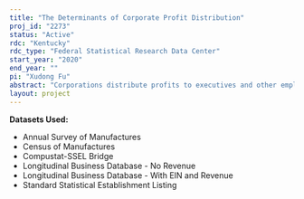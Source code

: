 ```yaml
---
title: "The Determinants of Corporate Profit Distribution"
proj_id: "2273"
status: "Active"
rdc: "Kentucky"
rdc_type: "Federal Statistical Research Data Center"
start_year: "2020"
end_year: ""
pi: "Xudong Fu"
abstract: "Corporations distribute profits to executives and other employees in the form of compensation, to investors in the form of interest, dividends and share repurchases, and to the government in the form of taxes. Much attention in macroeconomics has been paid to whether investors (capital) derive a disproportionate amount of the gain from the profitability of a corporation relative to employees (labor), and how that share has changed over time. In this project, we use a combination of Compustat, Securities Data Company (SDC), and Institutional Shareholder Services (ISS) combined with the Census of Manufactures (CMF), the Annual Survey of Manufactures (ASM), and the Longitudinal Business Database (LBD) to examine the determinants of corporate profit distribution, how this distribution has changed over time, and how the distribution changes after significant corporate events such as IPOs and mergers. Unlike previous literature, we undertake a microeconomic evaluation of changes in payments from corporations to various constituencies within the United States. With this focus, we hope to shed additional light on what drives the share of gains over time and within different types of companies. "
layout: project
---
```


**Datasets Used:**

  - Annual Survey of Manufactures 
  - Census of Manufactures 
  - Compustat-SSEL Bridge 
  - Longitudinal Business Database - No Revenue 
  - Longitudinal Business Database - With EIN and Revenue 
  - Standard Statistical Establishment Listing 

